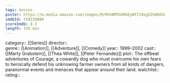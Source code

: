 ```yaml
---
tags: movies
poster: https://m.media-amazon.com/images/M/MV5BMTU4MGEyNTItNzg5ZS00ZGU0LTk4NmEtODM0Y2UxYTY2YTUyXkEyXkFqcGdeQXVyNTAyODkwOQ@@._V1_SX300.jpg
imdbId: tt0220880
scoreImdb: 8.3
length: 33S min
---
```


category:: [[Series]]
director::  
genre:: [[Animation]], [[Adventure]], [[Comedy]]
year:: 1999–2002
cast:: [[Marty Grabstein]], [[Thea White]], [[Peter Fernandez]]
plot:: The offbeat adventures of Courage, a cowardly dog who must overcome his own fears to heroically defend his unknowing farmer owners from all kinds of dangers, paranormal events and menaces that appear around their land.
watchlist::
rating::
